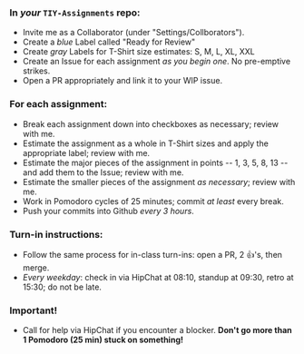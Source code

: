 ### In _your_ `TIY-Assignments` repo:

* Invite me as a Collaborator (under "Settings/Collborators").
* Create a _blue_ Label called "Ready for Review"
* Create _gray_ Labels for T-Shirt size estimates: S, M, L, XL, XXL
* Create an Issue for each assignment _as you begin one_. No pre-emptive strikes.
* Open a PR appropriately and link it to your WIP issue.

### For each assignment:

* Break each assignment down into checkboxes as necessary; review with me.
* Estimate the assignment as a whole in T-Shirt sizes and apply the appropriate label; review with me.
* Estimate the major pieces of the assignment in points -- 1, 3, 5, 8, 13 -- and add them to the Issue; review with me.
* Estimate the smaller pieces of the assignment _as necessary_; review with me.
* Work in Pomodoro cycles of 25 minutes; commit _at least_ every break.
* Push your commits into Github _every 3 hours_.

### Turn-in instructions:

* Follow the same process for in-class turn-ins: open a PR, 2 :+1:'s, then merge.
* _Every weekday_: check in via HipChat at 08:10, standup at 09:30, retro at 15:30; do not be late.

### Important!

* Call for help via HipChat if you encounter a blocker. **Don't go more than 1 Pomodoro (25 min) stuck on something!**

